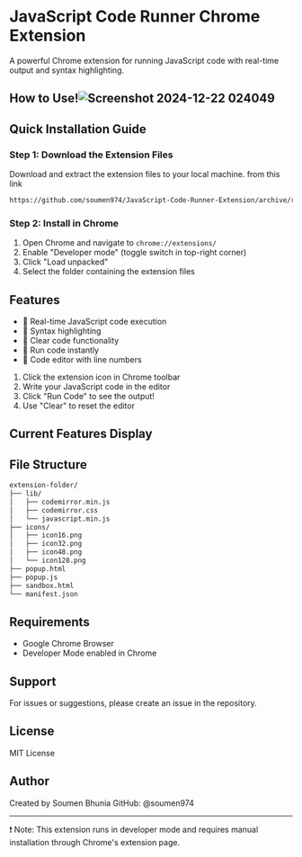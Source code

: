 # JavaScript Code Runner Chrome Extension

A powerful Chrome extension for running JavaScript code with real-time output and syntax highlighting.

## How to Use!![Screenshot 2024-12-22 024049](https://github.com/user-attachments/assets/e8d2a0f4-816e-41ea-afc6-c8e81ee580b5)


## Quick Installation Guide

### Step 1: Download the Extension Files
Download and extract the extension files to your local machine.
from this link
```sh 
https://github.com/soumen974/JavaScript-Code-Runner-Extension/archive/refs/heads/master.zip
 ```

### Step 2: Install in Chrome 
1. Open Chrome and navigate to `chrome://extensions/`
2. Enable "Developer mode" (toggle switch in top-right corner)
3. Click "Load unpacked"
4. Select the folder containing the extension files

## Features

- 🚀 Real-time JavaScript code execution
- 🎨 Syntax highlighting
- 🧹 Clear code functionality
- 🔄 Run code instantly
- 📝 Code editor with line numbers




1. Click the extension icon in Chrome toolbar
2. Write your JavaScript code in the editor
3. Click "Run Code" to see the output!
4. Use "Clear" to reset the editor

## Current Features Display

## File Structure
```sh
extension-folder/
├── lib/
│   ├── codemirror.min.js
│   ├── codemirror.css
│   └── javascript.min.js
├── icons/
│   ├── icon16.png
│   ├── icon32.png
│   ├── icon48.png
│   └── icon128.png
├── popup.html
├── popup.js
├── sandbox.html
└── manifest.json
```

## Requirements
- Google Chrome Browser
- Developer Mode enabled in Chrome

## Support
For issues or suggestions, please create an issue in the repository.

## License
MIT License

## Author
Created by Soumen Bhunia
GitHub: @soumen974

---

❗ Note: This extension runs in developer mode and requires manual installation through Chrome's extension page.

